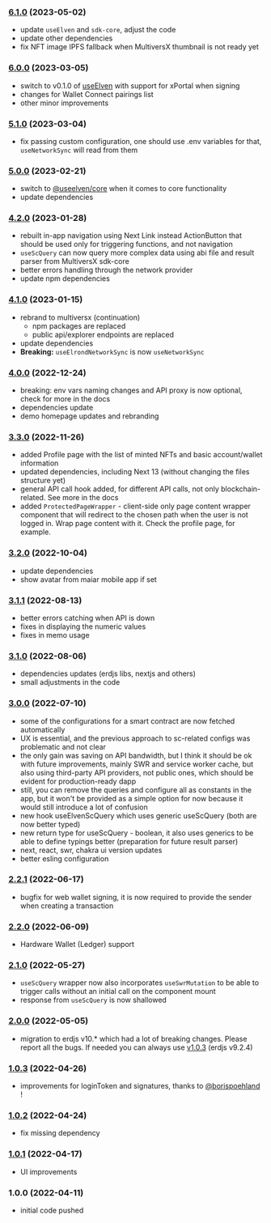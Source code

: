 ### [6.1.0](https://github.com/ElvenTools/elven-tools-dapp/releases/tag/v6.1.0) (2023-05-02)
- update `useElven` and `sdk-core`, adjust the code
- update other dependencies
- fix NFT image IPFS fallback when MultiversX thumbnail is not ready yet

### [6.0.0](https://github.com/ElvenTools/elven-tools-dapp/releases/tag/v6.0.0) (2023-03-05)
- switch to v0.1.0 of [useElven](https://www.useelven.com/) with support for xPortal when signing
- changes for Wallet Connect pairings list
- other minor improvements

### [5.1.0](https://github.com/ElvenTools/elven-tools-dapp/releases/tag/v5.1.0) (2023-03-04)
- fix passing custom configuration, one should use .env variables for that, `useNetworkSync` will read from them

### [5.0.0](https://github.com/ElvenTools/elven-tools-dapp/releases/tag/v5.0.0) (2023-02-21)
- switch to [@useelven/core](https://www.useelven.com) when it comes to core functionality
- update dependencies

### [4.2.0](https://github.com/ElvenTools/elven-tools-dapp/releases/tag/v4.2.0) (2023-01-28)
- rebuilt in-app navigation using Next Link instead ActionButton that should be used only for triggering functions, and not navigation
- `useScQuery` can now query more complex data using abi file and result parser from MultiversX sdk-core 
- better errors handling through the network provider
- update npm dependencies

### [4.1.0](https://github.com/ElvenTools/elven-tools-dapp/releases/tag/v4.1.0) (2023-01-15)
- rebrand to multiversx (continuation)
    - npm packages are replaced
    - public api/explorer endpoints are replaced
- update dependencies
- **Breaking:** `useElrondNetworkSync` is now `useNetworkSync`

### [4.0.0](https://github.com/ElvenTools/elven-tools-dapp/releases/tag/v4.0.0) (2022-12-24)
- breaking: env vars naming changes and API proxy is now optional, check for more in the docs
- dependencies update
- demo homepage updates and rebranding

### [3.3.0](https://github.com/ElvenTools/elven-tools-dapp/releases/tag/v3.3.0) (2022-11-26)
- added Profile page with the list of minted NFTs and basic account/wallet information
- updated dependencies, including Next 13 (without changing the files structure yet)
- general API call hook added, for different API calls, not only blockchain-related. See more in the docs
- added `ProtectedPageWrapper` - client-side only page content wrapper component that will redirect to the chosen path when the user is not logged in. Wrap page content with it. Check the profile page, for example.

### [3.2.0](https://github.com/ElvenTools/elven-tools-dapp/releases/tag/v3.2.0) (2022-10-04)
- update dependencies
- show avatar from maiar mobile app if set

### [3.1.1](https://github.com/ElvenTools/elven-tools-dapp/releases/tag/v3.1.1) (2022-08-13)
- better errors catching when API is down
- fixes in displaying the numeric values
- fixes in memo usage

### [3.1.0](https://github.com/ElvenTools/elven-tools-dapp/releases/tag/v3.1.0) (2022-08-06)
- dependencies updates (erdjs libs, nextjs and others)
- small adjustments in the code

### [3.0.0](https://github.com/ElvenTools/elven-tools-dapp/releases/tag/v3.0.0) (2022-07-10)
- some of the configurations for a smart contract are now fetched automatically
- UX is essential, and the previous approach to sc-related configs was problematic and not clear
- the only gain was saving on API bandwidth, but I think it should be ok with future improvements, mainly SWR and service worker cache, but also using third-party API providers, not public ones, which should be evident for production-ready dapp
- still, you can remove the queries and configure all as constants in the app, but it won't be provided as a simple option for now because it would still introduce a lot of confusion
- new hook useElvenScQuery which uses generic useScQuery (both are now better typed)
- new return type for useScQuery - boolean, it also uses generics to be able to define typings better (preparation for future result parser)
- next, react, swr, chakra ui version updates
- better esling configuration

### [2.2.1](https://github.com/ElvenTools/elven-tools-dapp/releases/tag/v2.2.1) (2022-06-17)
- bugfix for web wallet signing, it is now required to provide the sender when creating a transaction

### [2.2.0](https://github.com/ElvenTools/elven-tools-dapp/releases/tag/v2.2.0) (2022-06-09)
- Hardware Wallet (Ledger) support

### [2.1.0](https://github.com/ElvenTools/elven-tools-dapp/releases/tag/v2.1.0) (2022-05-27)
- `useScQuery` wrapper now also incorporates `useSwrMutation` to be able to trigger calls without an initial call on the component mount
- response from `useScQuery` is now shallowed

### [2.0.0](https://github.com/ElvenTools/elven-tools-dapp/releases/tag/v2.0.0) (2022-05-05)
- migration to erdjs v10.* which had a lot of breaking changes. Please report all the bugs. If needed you can always use [v1.0.3](https://github.com/ElvenTools/elven-tools-dapp/releases/tag/v1.0.3) (erdjs v9.2.4)

### [1.0.3](https://github.com/ElvenTools/elven-tools-dapp/releases/tag/v1.0.3) (2022-04-26)
- improvements for loginToken and signatures, thanks to [@borispoehland](https://github.com/borispoehland) !

### [1.0.2](https://github.com/ElvenTools/elven-tools-dapp/releases/tag/v1.0.2) (2022-04-24)
- fix missing dependency

### [1.0.1](https://github.com/ElvenTools/elven-tools-dapp/releases/tag/v1.0.1) (2022-04-17)
- UI improvements

### 1.0.0 (2022-04-11)
- initial code pushed

